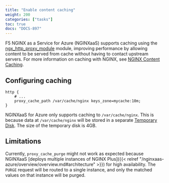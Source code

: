 ```yaml
---
title: "Enable content caching"
weight: 200
categories: ["tasks"]
toc: true
docs: "DOCS-897"
---
```


F5 NGINX as a Service for Azure (NGINXaaS) supports caching using the [ngx_http_proxy_module](https://nginx.org/en/docs/http/ngx_http_proxy_module.html) module, improving performance by allowing content to be served from cache without having to contact upstream servers. For more information on caching with NGINX, see [NGINX Content Caching](https://docs.nginx.com/nginx/admin-guide/content-cache/content-caching/).

## Configuring caching
```nginx
http {
    # ...
    proxy_cache_path /var/cache/nginx keys_zone=mycache:10m;
}
```

NGINXaaS for Azure only supports caching to `/var/cache/nginx`. This is because data at `/var/cache/nginx` will be stored in a separate [Temporary Disk](https://docs.microsoft.com/en-us/azure/virtual-machines/managed-disks-overview#temporary-disk). The size of the temporary disk is 4GB.

## Limitations

Currently, `proxy_cache_purge` might not work as expected because NGINXaaS [deploys multiple instances of NGINX Plus]({{< relref "/nginxaas-azure/overview/overview.md#architecture" >}}) for high availability. The `PURGE` request will be routed to a single instance, and only the matched values on that instance will be purged.
